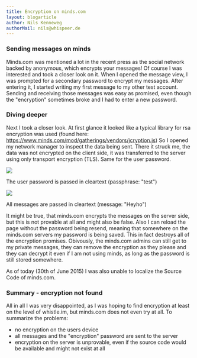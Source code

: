 ```yaml
---
title: Encryption on minds.com
layout: blogarticle
author: Nils Kenneweg
authorMail: nils@whispeer.de
---
```


### Sending messages on minds

Minds.com was mentioned a lot in the recent press as the social network backed by anonymous, which encrypts your messages!
Of course I was interested and took a closer look on it.
When I opened the message view, I was prompted for a secondary password to encrypt my messages. After entering it, I started writing my first message to my other test account. Sending and receiving those messages was easy as promised, even though the "encryption" sometimes broke and I had to enter a new password.

<!--more-->

### Diving deeper

Next I took a closer look. At first glance it looked like a typical library for rsa encryption was used (found here: https://www.minds.com/mod/gatherings/vendors/jcryption.js)
So I opened my network manager to inspect the data being sent. There it struck me, the data was not encrypted on the client side, it was transferred to the server using only transport encryption (TLS). Same for the user password.

<img src="/assets/images/blog/password_cleartext.png">

The user password is passed in cleartext (passphrase: "test")

<img src="/assets/images/blog/message_cleartext.png">

All messages are passed in cleartext (message: "Heyho")

It might be true, that minds.com encrypts the messages on the server side, but this is not provable at all and might also be false.
Also I can reload the page without the password being resend, meaning that somewhere on the minds.com servers my password is being saved.
This in fact destroys all of the encryption promises. Obivously, the minds.com admins can still get to my private messages, they can remove the encryption as they please and they can decrypt it even if I am not using minds, as long as the password is still stored somewhere.

As of today (30th of June 2015) I was also unable to localize the Source Code of minds.com.

### Summary - encryption not found

All in all I was very disappointed, as I was hoping to find encryption at least on the level of whistle.im, but minds.com does not even try at all.
To summarize the problems:
- no encryption on the users device
- all messages and the "encryption" password are sent to the server
- encryption on the server is unprovable, even if the source code would be available and might not exist at all
